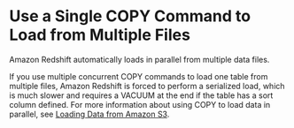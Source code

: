 # Use a Single COPY Command to Load from Multiple Files<a name="c_best-practices-single-copy-command"></a>

Amazon Redshift automatically loads in parallel from multiple data files\.

If you use multiple concurrent COPY commands to load one table from multiple files, Amazon Redshift is forced to perform a serialized load, which is much slower and requires a VACUUM at the end if the table has a sort column defined\. For more information about using COPY to load data in parallel, see [Loading Data from Amazon S3](t_Loading-data-from-S3.md)\.